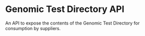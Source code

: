 # Genomic Test Directory API
An API to expose the contents of the Genomic Test Directory for consumption by suppliers.
